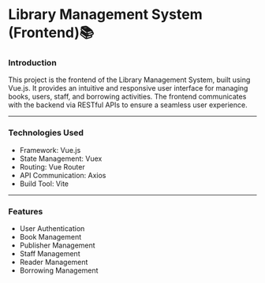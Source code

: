 <h1>Library Management System (Frontend)📚 </h1>

<h3>Introduction </h3>
<p>This project is the frontend of the Library Management System, built using Vue.js. It provides an intuitive and responsive user interface for managing books, users, staff, and borrowing activities. The frontend communicates with the backend via RESTful APIs to ensure a seamless user experience. </p>

<hr> 

<h3>Technologies Used </h3>

<ul> 
  <li>Framework: Vue.js </li>
  <li>State Management: Vuex  </li>
  <li>Routing: Vue Router </li>
  <li>API Communication: Axios </li>
  <li>Build Tool: Vite </li>
</ul>

<hr>

<h3>Features </h3>

<ul> 
  <li>User Authentication </li>
  <li>Book Management </li>
  <li>Publisher Management </li>
  <li>Staff Management </li>
  <li>Reader Management </li>
  <li>Borrowing Management </li>
</ul>
